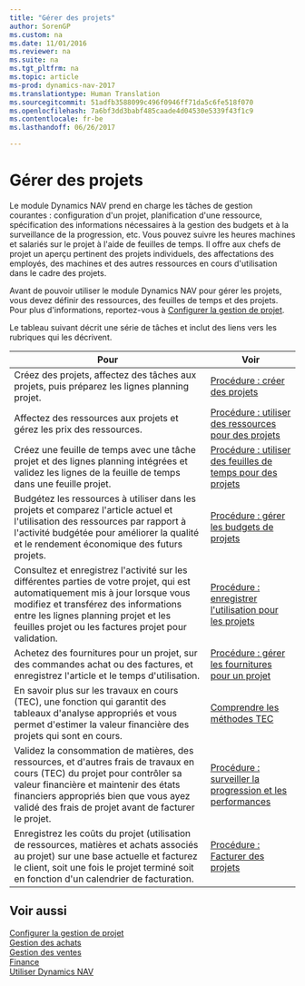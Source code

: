 ```yaml
---
title: "Gérer des projets"
author: SorenGP
ms.custom: na
ms.date: 11/01/2016
ms.reviewer: na
ms.suite: na
ms.tgt_pltfrm: na
ms.topic: article
ms-prod: dynamics-nav-2017
ms.translationtype: Human Translation
ms.sourcegitcommit: 51adfb3588099c496f0946ff71da5c6fe518f070
ms.openlocfilehash: 7a6bf3dd3babf485caade4d04530e5339f43f1c9
ms.contentlocale: fr-be
ms.lasthandoff: 06/26/2017

---
```


# <a name="manage-projects"></a>Gérer des projets
Le module Dynamics NAV prend en charge les tâches de gestion courantes : configuration d'un projet, planification d'une ressource, spécification des informations nécessaires à la gestion des budgets et à la surveillance de la progression, etc. Vous pouvez suivre les heures machines et salariés sur le projet à l'aide de feuilles de temps. Il offre aux chefs de projet un aperçu pertinent des projets individuels, des affectations des employés, des machines et des autres ressources en cours d'utilisation dans le cadre des projets.

Avant de pouvoir utiliser le module Dynamics NAV pour gérer les projets, vous devez définir des ressources, des feuilles de temps et des projets. Pour plus d'informations, reportez-vous à [Configurer la gestion de projet](projects-setup-projects.md).  

Le tableau suivant décrit une série de tâches et inclut des liens vers les rubriques qui les décrivent.

|Pour |Voir |
|---|----|
|Créez des projets, affectez des tâches aux projets, puis préparez les lignes planning projet.|[Procédure : créer des projets](projects-how-create-jobs.md)|
|Affectez des ressources aux projets et gérez les prix des ressources.|[Procédure : utiliser des ressources pour des projets](projects-how-use-resources.md)|
|Créez une feuille de temps avec une tâche projet et des lignes planning intégrées et validez les lignes de la feuille de temps dans une feuille projet.|[Procédure : utiliser des feuilles de temps pour des projets](projects-how-use-time-sheets.md)|
|Budgétez les ressources à utiliser dans les projets et comparez l'article actuel et l'utilisation des ressources par rapport à l'activité budgétée pour améliorer la qualité et le rendement économique des futurs projets.|[Procédure : gérer les budgets de projets](projects-how-manage-budgets.md)|
|Consultez et enregistrez l'activité sur les différentes parties de votre projet, qui est automatiquement mis à jour lorsque vous modifiez et transférez des informations entre les lignes planning projet et les feuilles projet ou les factures projet pour validation.|[Procédure : enregistrer l'utilisation pour les projets](projects-how-record-job-usage.md)|
|Achetez des fournitures pour un projet, sur des commandes achat ou des factures, et enregistrez l'article et le temps d'utilisation.|[Procédure : gérer les fournitures pour un projet](projects-how-manage-project-supplies.md)|
|En savoir plus sur les travaux en cours (TEC), une fonction qui garantit des tableaux d'analyse appropriés et vous permet d'estimer la valeur financière des projets qui sont en cours.|[Comprendre les méthodes TEC](projects-understanding-wip.md)|
|Validez la consommation de matières, des ressources, et d'autres frais de travaux en cours (TEC) du projet pour contrôler sa valeur financière et maintenir des états financiers appropriés bien que vous ayez validé des frais de projet avant de facturer le projet.|[Procédure : surveiller la progression et les performances](projects-how-monitor-progress-performance.md)|
|Enregistrez les coûts du projet (utilisation de ressources, matières et achats associés au projet) sur une base actuelle et facturez le client, soit une fois le projet terminé soit en fonction d'un calendrier de facturation.|[Procédure : Facturer des projets](projects-how-invoice-jobs.md)|

## <a name="see-also"></a>Voir aussi
[Configurer la gestion de projet](projects-setup-projects.md)    
[Gestion des achats](purchasing-manage-purchasing.md)         
[Gestion des ventes](sales-manage-sales.md)    
[Finance](finance-setup.md)  
[Utiliser Dynamics NAV](ui-work-product.md)  

